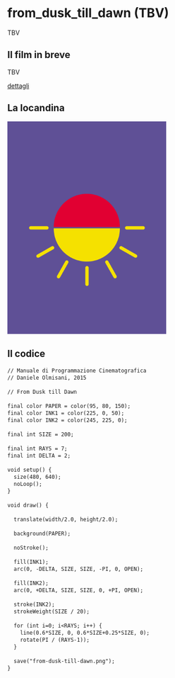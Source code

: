 # from_dusk_till_dawn (TBV)

TBV

## Il film in breve
TBV

[dettagli](TBV)

## La locandina
<img src="from-dusk-till-dawn.png"  width="360px" title="from_dusk_till_dawn">


## Il codice
```processing
// Manuale di Programmazione Cinematografica
// Daniele Olmisani, 2015

// From Dusk till Dawn

final color PAPER = color(95, 80, 150);
final color INK1 = color(225, 0, 50);
final color INK2 = color(245, 225, 0);

final int SIZE = 200;

final int RAYS = 7;
final int DELTA = 2;

void setup() {
  size(480, 640);
  noLoop();
}

void draw() {
  
  translate(width/2.0, height/2.0);
  
  background(PAPER);
  
  noStroke();
  
  fill(INK1);
  arc(0, -DELTA, SIZE, SIZE, -PI, 0, OPEN);
  
  fill(INK2);
  arc(0, +DELTA, SIZE, SIZE, 0, +PI, OPEN);
  
  stroke(INK2);
  strokeWeight(SIZE / 20);
  
  for (int i=0; i<RAYS; i++) {
    line(0.6*SIZE, 0, 0.6*SIZE+0.25*SIZE, 0);
    rotate(PI / (RAYS-1));
  }
  
  save("from-dusk-till-dawn.png");
}
```
